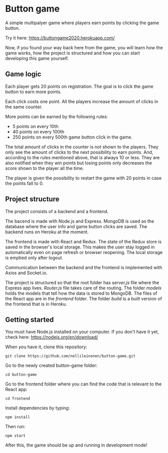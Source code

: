# Button game

A simple multipalyer game where players earn points by clicking the game button.

Try it here: https://buttongame2020.herokuapp.com/

Now, if you found your way back here from the game, you will learn how the game works, how the project is structured and how you can start developing this game yourself.

## Game logic

Each player gets 20 points on registration. The goal is to click the game button to earn more points.

Each click costs one point. All the players increase the amount of clicks in the same counter.

More points can be earned by the following rules:

- 5 points on every 10th
- 40 points on every 100th
- 250 points on every 500th game button click in the game.

The total amount of clicks in the counter is not shown to the players. They only see the amount of clicks to the next possibility to earn points. And, according to the rules mentioned above, that is always 10 or less. They are also notified when they win points but losing points only decreases the score shown to the player all the time.

The player is given the possibility to restart the game with 20 points in case the points fall to 0.

## Project structure

The project consists of a backend and a frontend.

The bacend is made with Node.js and Express. MongoDB is used as the database where the user info and game button clicks are saved. The backend runs on Heroku at the moment.

The frontend is made with React and Redux. The state of the Redux store is saved in the browser's local storage. This makes the user stay logged in automatically even on page refresh or browser reopening. The local storage is emptied only after logout.

Communication between the backend and the frontend is implemented with Axios and Socket.io.

The project is structured so that the root folder has *server.js* file where the Express app lives. *Router.js* file takes care of the routing. The folder *models* holds the models that tell how the data is stored to MongoDB. The files of the React app are in the *frontend* folder. The folder *build* is a built version of the frontend that is in Heroku.

## Getting started

You must have Node.js installed on your computer. If you don't have it yet, check here: https://nodejs.org/en/download/

When you have it, clone this repository:
```
git clone https://github.com/nellileinonen/button-game.git
```
Go to the newly created button-game folder:
```
cd button-game
```
Go to the frontend folder where you can find the code that is relevant to the React app:
```
cd frontend
```
Install dependencies by typing:
```
npm install
```
Then run:
```
npm start
```
After this, the game should be up and running in development mode!
